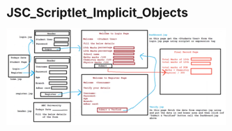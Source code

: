 # JSC_Scriptlet_Implicit_Objects

![This is a flow chart of the application algorithm.](/etc/jsp_scriplet_implict_objects.png)
